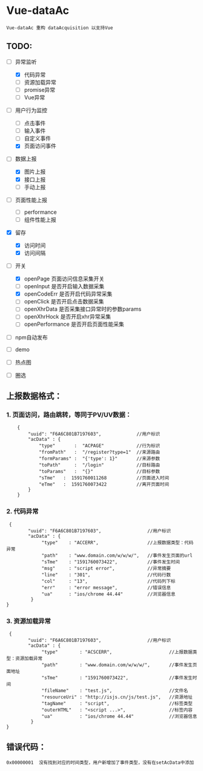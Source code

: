 # Vue-dataAc
    Vue-dataAc 重构 dataAcquisition 以支持Vue

## TODO:

- [ ] 异常监听  
    - [x] 代码异常  
    - [ ] 资源加载异常  
    - [ ] promise异常  
    - [ ] Vue异常  
    
- [ ] 用户行为监控  
    - [ ] 点击事件  
    - [ ] 输入事件  
    - [ ] 自定义事件  
    - [x] 页面访问事件    
    
- [ ] 数据上报  
    - [x] 图片上报  
    - [x] 接口上报  
    - [ ] 手动上报  
    
- [ ] 页面性能上报  
    - [ ] performance  
    - [ ] 组件性能上报  
    
- [x] 留存  
    - [x] 访问时间  
    - [x] 访问间隔  
    
- [ ] 开关  
    - [x] openPage 页面访问信息采集开关  
    - [ ] openInput 是否开启输入数据采集     
    - [x] openCodeErr 是否开启代码异常采集     
    - [ ] openClick 是否开启点击数据采集     
    - [ ] openXhrData 是否采集接口异常时的参数params     
    - [ ] openXhrHock 是否开启xhr异常采集     
    - [ ] openPerformance 是否开启页面性能采集     
    
- [ ] npm自动发布  
- [ ] demo  
- [ ] 热点图  
- [ ] 圈选  

    
    
## 上报数据格式：

### 1. 页面访问，路由跳转，等同于PV/UV数据：
    
```
    {
        "uuid": "F6A6C801B7197603",             //用户标识
        "acData" : {
            "type"       :  "ACPAGE"            //行为标识
            "fromPath"   :  "/register?type=1"  //来源路由
            "formParams" :  "{'type': 1}"       //来源参数
            "toPath"     :  "/login"            //目标路由
            "toParams"   :  "{}"                //目标参数
            "sTme"   :  1591760011268           //页面进入时间
            "eTme"   :  1591760073422           //离开页面时间
        }
    }
```

### 2. 代码异常

```
 {
        "uuid": "F6A6C801B7197603",                 //用户标识
        "acData" : {
             "type"    : "ACCERR",     		        //上报数据类型：代码异常
             "path"    : "www.domain.com/w/w/w/",   //事件发生页面的url
             "sTme"    : "1591760073422",	        //事件发生时间
             "msg"     : "script error",            //异常摘要
             "line"    : "301",  		            //代码行数
             "col"     : "13",  		            //代码列下标
             "err"     : "error message",           //错误信息
             "ua"      : "ios/chrome 44.44"         //浏览器信息
         }
}
```

### 3. 资源加载异常

```
 {
        "uuid": "F6A6C801B7197603",                 //用户标识
        "acData" : {
             "type"        : "ACSCERR",     		        //上报数据类型：资源加载异常
             "path"        : "www.domain.com/w/w/w/",       //事件发生页面地址
             "sTme"        : "1591760073422",	            //事件发生时间
             "fileName"    : "test.js",                     //文件名
             "resourceUri" : "http://isjs.cn/js/test.js",   //资源地址
             "tagName"     : "script",  		            //标签类型
             "outerHTML"   : "<script ...>",                //标签内容
             "ua"          : "ios/chrome 44.44"             //浏览器信息
         }
}
```
 

## 错误代码：
    0x00000001  没有找到对应的时间类型，用户新增加了事件类型，没有在setAcData中添加